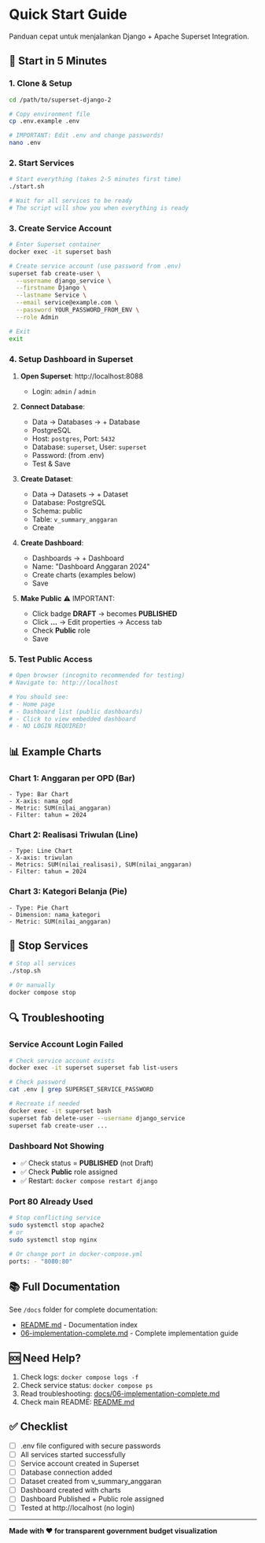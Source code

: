 # Quick Start Guide

Panduan cepat untuk menjalankan Django + Apache Superset Integration.

## 🚀 Start in 5 Minutes

### 1. Clone & Setup

```bash
cd /path/to/superset-django-2

# Copy environment file
cp .env.example .env

# IMPORTANT: Edit .env and change passwords!
nano .env
```

### 2. Start Services

```bash
# Start everything (takes 2-5 minutes first time)
./start.sh

# Wait for all services to be ready
# The script will show you when everything is ready
```

### 3. Create Service Account

```bash
# Enter Superset container
docker exec -it superset bash

# Create service account (use password from .env)
superset fab create-user \
  --username django_service \
  --firstname Django \
  --lastname Service \
  --email service@example.com \
  --password YOUR_PASSWORD_FROM_ENV \
  --role Admin

# Exit
exit
```

### 4. Setup Dashboard in Superset

1. **Open Superset**: http://localhost:8088
   - Login: `admin` / `admin`

2. **Connect Database**:
   - Data → Databases → + Database
   - PostgreSQL
   - Host: `postgres`, Port: `5432`
   - Database: `superset`, User: `superset`
   - Password: (from .env)
   - Test & Save

3. **Create Dataset**:
   - Data → Datasets → + Dataset
   - Database: PostgreSQL
   - Schema: public
   - Table: `v_summary_anggaran`
   - Create

4. **Create Dashboard**:
   - Dashboards → + Dashboard
   - Name: "Dashboard Anggaran 2024"
   - Create charts (examples below)
   - Save

5. **Make Public** ⚠️ IMPORTANT:
   - Click badge **DRAFT** → becomes **PUBLISHED**
   - Click **...** → Edit properties → Access tab
   - Check **Public** role
   - Save

### 5. Test Public Access

```bash
# Open browser (incognito recommended for testing)
# Navigate to: http://localhost

# You should see:
# - Home page
# - Dashboard list (public dashboards)
# - Click to view embedded dashboard
# - NO LOGIN REQUIRED!
```

## 📊 Example Charts

### Chart 1: Anggaran per OPD (Bar)

```
- Type: Bar Chart
- X-axis: nama_opd
- Metric: SUM(nilai_anggaran)
- Filter: tahun = 2024
```

### Chart 2: Realisasi Triwulan (Line)

```
- Type: Line Chart
- X-axis: triwulan
- Metrics: SUM(nilai_realisasi), SUM(nilai_anggaran)
- Filter: tahun = 2024
```

### Chart 3: Kategori Belanja (Pie)

```
- Type: Pie Chart
- Dimension: nama_kategori
- Metric: SUM(nilai_anggaran)
```

## 🛑 Stop Services

```bash
# Stop all services
./stop.sh

# Or manually
docker compose stop
```

## 🔍 Troubleshooting

### Service Account Login Failed

```bash
# Check service account exists
docker exec -it superset superset fab list-users

# Check password
cat .env | grep SUPERSET_SERVICE_PASSWORD

# Recreate if needed
docker exec -it superset bash
superset fab delete-user --username django_service
superset fab create-user ...
```

### Dashboard Not Showing

- ✅ Check status = **PUBLISHED** (not Draft)
- ✅ Check **Public** role assigned
- ✅ Restart: `docker compose restart django`

### Port 80 Already Used

```bash
# Stop conflicting service
sudo systemctl stop apache2
# or
sudo systemctl stop nginx

# Or change port in docker-compose.yml
ports: - "8080:80"
```

## 📚 Full Documentation

See `/docs` folder for complete documentation:

- [README.md](docs/README.md) - Documentation index
- [06-implementation-complete.md](docs/06-implementation-complete.md) - Complete implementation guide

## 🆘 Need Help?

1. Check logs: `docker compose logs -f`
2. Check service status: `docker compose ps`
3. Read troubleshooting: [docs/06-implementation-complete.md](docs/06-implementation-complete.md)
4. Check main README: [README.md](README.md)

## ✅ Checklist

- [ ] .env file configured with secure passwords
- [ ] All services started successfully
- [ ] Service account created in Superset
- [ ] Database connection added
- [ ] Dataset created from v_summary_anggaran
- [ ] Dashboard created with charts
- [ ] Dashboard Published + Public role assigned
- [ ] Tested at http://localhost (no login)

---

**Made with ❤️ for transparent government budget visualization**
